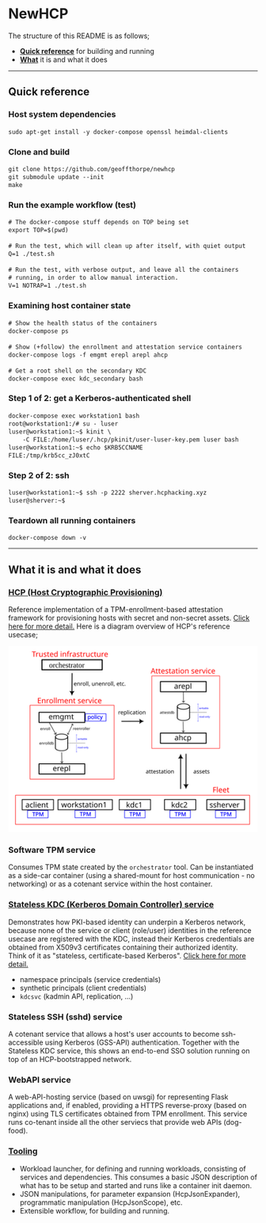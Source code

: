 # NewHCP

The structure of this README is as follows;

* **[Quick reference](#quick-reference)** for building and running
* **[What](#what-it-is-and-what-it-does)** it is and what it does

---

## Quick reference

### Host system dependencies

```
sudo apt-get install -y docker-compose openssl heimdal-clients
```

### Clone and build

```
git clone https://github.com/geoffthorpe/newhcp
git submodule update --init
make
```

### Run the example workflow (test)

```
# The docker-compose stuff depends on TOP being set
export TOP=$(pwd)

# Run the test, which will clean up after itself, with quiet output
Q=1 ./test.sh

# Run the test, with verbose output, and leave all the containers
# running, in order to allow manual interaction.
V=1 NOTRAP=1 ./test.sh
```

### Examining host container state

```
# Show the health status of the containers
docker-compose ps

# Show (+follow) the enrollment and attestation service containers
docker-compose logs -f emgmt erepl arepl ahcp

# Get a root shell on the secondary KDC
docker-compose exec kdc_secondary bash
```

### Step 1 of 2: get a Kerberos-authenticated shell

```
docker-compose exec workstation1 bash
root@workstation1:/# su - luser
luser@workstation1:~$ kinit \
    -C FILE:/home/luser/.hcp/pkinit/user-luser-key.pem luser bash
luser@workstation1:~$ echo $KRB5CCNAME 
FILE:/tmp/krb5cc_zJ0xtC
```

### Step 2 of 2: ssh

```
luser@workstation1:~$ ssh -p 2222 sherver.hcphacking.xyz
luser@sherver:~$
```

### Teardown all running containers

```
docker-compose down -v
```

---

## What it is and what it does

### **[HCP (Host Cryptographic Provisioning)](doc/hcp.md)**

Reference implementation of a TPM-enrollment-based attestation framework for provisioning hosts with secret and non-secret assets. [Click here for more detail.](doc/hcp.md) Here is a diagram overview of HCP's reference usecase;

![HCP overview diagram](doc/hcp-overview.svg)

### Software TPM service

Consumes TPM state created by the `orchestrator` tool. Can be instantiated as a side-car container (using a shared-mount for host communication - no networking) or as a cotenant service within the host container.

### **[Stateless KDC (Kerberos Domain Controller) service](doc/stateless-kdc.md)**

Demonstrates how PKI-based identity can underpin a Kerberos network, because none of the service or client (role/user) identities in the reference usecase are registered with the KDC, instead their Kerberos credentials are obtained from X509v3 certificates containing their authorized identity. Think of it as "stateless, certificate-based Kerberos". [Click here for more detail.](doc/stateless-kdc.md)

* namespace principals (service credentials)
* synthetic principals (client credentials)
* `kdcsvc` (kadmin API, replication, ...)

### Stateless SSH (sshd) service

A cotenant service that allows a host's user accounts to become ssh-accessible using Kerberos (GSS-API) authentication. Together with the Stateless KDC service, this shows an end-to-end SSO solution running on top of an HCP-bootstrapped network.

### WebAPI service

A web-API-hosting service (based on uwsgi) for representing Flask applications and, if enabled, providing a HTTPS reverse-proxy (based on nginx) using TLS certificates obtained from TPM enrollment. This service runs co-tenant inside all the other serviecs that provide web APIs (dog-food).

### **[Tooling](doc/tooling.md)**

* Workload launcher, for defining and running workloads, consisting of services and dependencies. This consumes a basic JSON description of what has to be setup and started and runs like a container init daemon.
* JSON manipulations, for parameter expansion (HcpJsonExpander), programmatic manipulation (HcpJsonScope), etc.
* Extensible workflow, for building and running.
